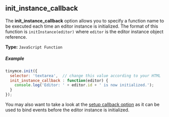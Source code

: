 ## init_instance_callback

The **init_instance_callback** option allows you to specify a function name to be executed each time an editor instance is initialized. The format of this function is `initInstance(editor)` where `editor` is the editor instance object reference.

**Type:** `JavaScript Function`

##### Example

```js
tinymce.init({
  selector: 'textarea',  // change this value according to your HTML
  init_instance_callback : function(editor) {
    console.log('Editor: ' + editor.id + ' is now initialized.');
  }
});
```

You may also want to take a look at the [setup callback option](#setup) as it can be used to bind events before the editor instance is initialized.
